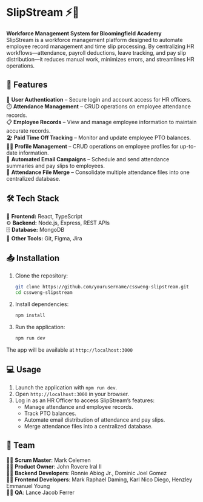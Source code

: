 # SlipStream ⚡️💼

**Workforce Management System for Bloomingfield Academy**  
SlipStream is a workforce management platform designed to automate employee record management and time slip processing. By centralizing HR workflows—attendance, payroll deductions, leave tracking, and pay slip distribution—it reduces manual work, minimizes errors, and streamlines HR operations.  

## 🚀 Features  

🔐 **User Authentication** – Secure login and account access for HR officers.  
⏱️ **Attendance Management** – CRUD operations on employee attendance records.  
📋 **Employee Records** – View and manage employee information to maintain accurate records.  
🏖️ **Paid Time Off Tracking** – Monitor and update employee PTO balances.  
🧑‍💼 **Profile Management** – CRUD operations on employee profiles for up-to-date information.  
📧 **Automated Email Campaigns** – Schedule and send attendance summaries and pay slips to employees.  
📂 **Attendance File Merge** – Consolidate multiple attendance files into one centralized database.  

## 🛠️ Tech Stack  

🎨 **Frontend:** React, TypeScript  
⚙️ **Backend:** Node.js, Express, REST APIs  
🗄️ **Database:** MongoDB  
🔨 **Other Tools:** Git, Figma, Jira  

## 📥 Installation  

1. Clone the repository:  
   ```bash
   git clone https://github.com/yourusername/cssweng-slipstream.git
   cd cssweng-slipstream
   ```
2. Install dependencies:
   ```bash
   npm install
   ```
3. Run the application:
   ```bash
   npm run dev
   ```

The app will be available at `http://localhost:3000`

## 💻 Usage

1. Launch the application with `npm run dev`.
2. Open `http://localhost:3000` in your browser.
3. Log in as an HR Officer to access SlipStream’s features:
   - Manage attendance and employee records.  
   - Track PTO balances.  
   - Automate email distribution of attendance and pay slips.  
   - Merge attendance files into a centralized database.  

## 👥 Team

🧑‍💻 **Scrum Master**: Mark Celemen  
🧑‍💻 **Product Owner**: John Rovere Iral II  
🧑‍💻 **Backend Developers**: Ronnie Abiog Jr., Dominic Joel Gomez  
🧑‍💻 **Frontend Developers**: Mark Raphael Daming, Karl Nico Diego, Henzley Emmanuel Young  
🧑‍💻 **QA**: Lance Jacob Ferrer  
